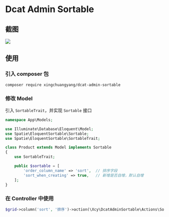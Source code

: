 # Dcat Admin Sortable

## 截图
![](http://xcyceshi.oss-cn-qingdao.aliyuncs.com/xiaoliuImages/75d27e01ddfbb01acb52fdc5232bbab1.png)

## 使用
### 引入 composer 包
```shell
composer require xingchuangyang/dcat-admin-sortable
```

### 修改 Model
引入 `SortableTrait`，并实现 `Sortable` 接口
```php
namespace App\Models;

use Illuminate\Database\Eloquent\Model;
use Spatie\EloquentSortable\Sortable;
use Spatie\EloquentSortable\SortableTrait;

class Product extends Model implements Sortable
{
    use SortableTrait;

    public $sortable = [
        'order_column_name' => 'sort',  // 排序字段
        'sort_when_creating' => true,   // 新增是否自增，默认自增
    ];
}
```

### 在 Controller 中使用
```php
$grid->column('sort', '排序')->action(\Xcy\DcatAdminSortable\Actions\SortableColumnRow::gen(\App\Models\Product::class));
```
